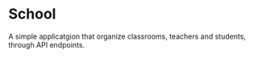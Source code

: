 # School

A simple applicatgion that organize classrooms, teachers and students, through API endpoints.
